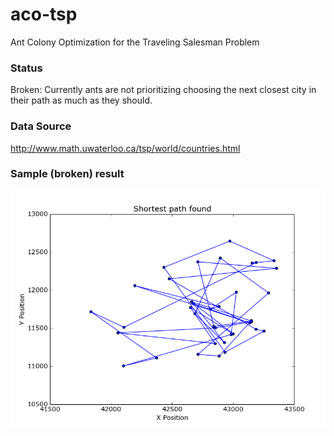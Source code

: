 # aco-tsp
Ant Colony Optimization for the Traveling Salesman Problem

### Status
Broken: Currently ants are not prioritizing choosing the next closest city in their path as much as they should.

### Data Source
http://www.math.uwaterloo.ca/tsp/world/countries.html

### Sample (broken) result
![alt tag](https://github.com/djzurawski/aco-tsp/blob/master/images/dji-a20-i100.png)

